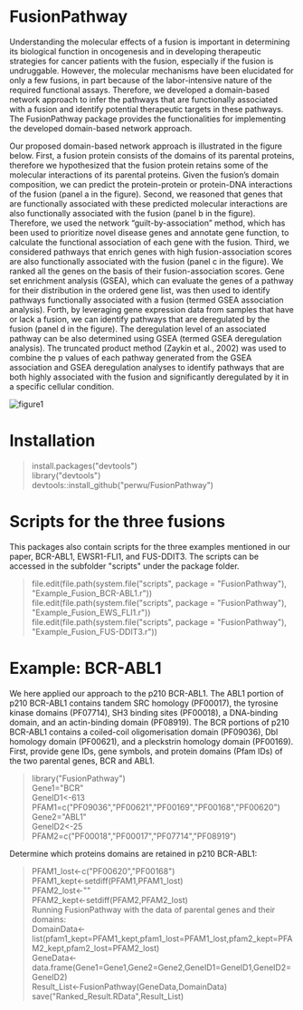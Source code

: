 # FusionPathway

Understanding the molecular effects of a fusion is important in determining its biological function in oncogenesis and in developing therapeutic strategies for cancer patients with the fusion, especially if the fusion is undruggable. However, the molecular mechanisms have been elucidated for only a few fusions, in part because of the labor-intensive nature of the required functional assays. Therefore, we developed a domain-based network approach to infer the pathways that are functionally associated with a fusion and identify potential therapeutic targets in these pathways. The FusionPathway package provides the functionalities for implementing the developed domain-based network approach. 

Our proposed domain-based network approach is illustrated in the figure below. First, a fusion protein consists of the domains of its parental proteins, therefore we hypothesized that the fusion protein retains some of the molecular interactions of its parental proteins. Given the fusion’s domain composition, we can predict the protein-protein or protein-DNA interactions of the fusion (panel a in the figure). Second, we reasoned that genes that are functionally associated with these predicted molecular interactions are also functionally associated with the fusion (panel b in the figure). Therefore, we used the network “guilt-by-association” method, which has been used to prioritize novel disease genes and annotate gene function, to calculate the functional association of each gene with the fusion. Third, we considered pathways that enrich genes with high fusion-association scores are also functionally associated with the fusion (panel c in the figure). We ranked all the genes on the basis of their fusion-association scores. Gene set enrichment analysis (GSEA), which can evaluate the genes of a pathway for their distribution in the ordered gene list, was then used to identify pathways functionally associated with a fusion (termed GSEA association analysis). Forth, by leveraging gene expression data from samples that have or lack a fusion, we can identify pathways that are deregulated by the fusion (panel d in the figure). The deregulation level of an associated pathway can be also determined using GSEA (termed GSEA deregulation analysis). The truncated product method (Zaykin et al., 2002) was used to combine the p values of each pathway generated from the GSEA association and GSEA deregulation analyses to identify pathways that are both highly associated with the fusion and significantly deregulated by it in a specific cellular condition.

![figure1](https://user-images.githubusercontent.com/14062661/30707054-ded42b02-9ebf-11e7-872e-6d50b13302c7.jpg)

# Installation
> install.packages("devtools") <br />
> library("devtools") <br />
> devtools::install_github("perwu/FusionPathway") <br />

# Scripts for the three fusions
This packages also contain scripts for the three examples mentioned in our paper, BCR-ABL1, EWSR1-FLI1, and FUS-DDIT3. The scripts can be accessed in the subfolder "scripts" under the package folder. <br />

> file.edit(file.path(system.file("scripts", package = "FusionPathway"), "Example_Fusion_BCR-ABL1.r")) <br />
> file.edit(file.path(system.file("scripts", package = "FusionPathway"), "Example_Fusion_EWS_FLI1.r")) <br />
> file.edit(file.path(system.file("scripts", package = "FusionPathway"), "Example_Fusion_FUS-DDIT3.r")) <br />

# Example: BCR-ABL1
We here applied our approach to the p210 BCR-ABL1. The ABL1 portion of p210 BCR-ABL1 contains tandem SRC homology (PF00017), the tyrosine kinase domains (PF07714), SH3 binding sites (PF00018), a DNA-binding domain, and an actin-binding domain (PF08919). The BCR portions of p210 BCR-ABL1 contains a coiled-coil oligomerisation domain (PF09036), Dbl homology domain (PF00621), and a pleckstrin homology domain (PF00169). <br />
First, provide gene IDs, gene symbols, and protein domains (Pfam IDs) of the two parental genes, BCR and ABL1.  <br />

> library("FusionPathway")  <br />
> Gene1="BCR" <br />
> GeneID1<-613 <br />
> PFAM1=c("PF09036","PF00621","PF00169","PF00168","PF00620") <br />
> Gene2="ABL1" <br />
> GeneID2<-25 <br />
> PFAM2=c("PF00018","PF00017","PF07714","PF08919") <br />

Determine which proteins domains are retained in p210 BCR-ABL1: <br />

> PFAM1_lost<-c("PF00620","PF00168") <br />	
> PFAM1_kept<-setdiff(PFAM1,PFAM1_lost) <br />
> PFAM2_lost<-"" <br />
> PFAM2_kept<-setdiff(PFAM2,PFAM2_lost) <br />
Running FusionPathway with the data of parental genes and their domains: <br />
> DomainData<-list(pfam1_kept=PFAM1_kept,pfam1_lost=PFAM1_lost,pfam2_kept=PFAM2_kept,pfam2_lost=PFAM2_lost) <br />
> GeneData<-data.frame(Gene1=Gene1,Gene2=Gene2,GeneID1=GeneID1,GeneID2=GeneID2) <br />
> Result_List<-FusionPathway(GeneData,DomainData) <br />
> save("Ranked_Result.RData",Result_List) <br />


